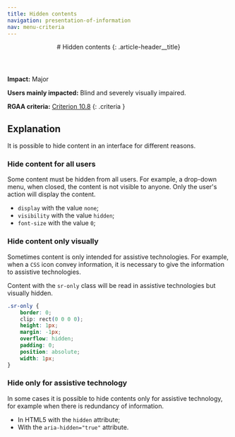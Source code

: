 ```yaml
---
title: Hidden contents
navigation: presentation-of-information
nav: menu-criteria
---
```


<header>
# Hidden contents
{: .article-header__title}
</header>

**Impact:** Major

**Users mainly impacted:** Blind and severely visually impaired.

**RGAA criteria:** [Criterion 10.8](https://www.numerique.gouv.fr/publications/rgaa-accessibilite/methode-rgaa/criteres/#crit-10-8)
{: .criteria }

## Explanation
It is possible to hide content in an interface for different reasons.

### Hide content for all users
Some content must be hidden from all users. For example, a drop-down menu, when closed, the content is not visible to anyone. Only the user's action will display the content.

* `display` with the value `none`;
* `visibility` with the value `hidden`;
* `font-size` with the value `0`;

### Hide content only visually
Sometimes content is only intended for assistive technologies. For example, when a `CSS` icon convey information, it is necessary to give the information to assistive technologies.

Content with the `sr-only` class will be read in assistive technologies but visually hidden.
```css
.sr-only {
    border: 0;
    clip: rect(0 0 0 0);
    height: 1px;
    margin: -1px;
    overflow: hidden;
    padding: 0;
    position: absolute;
    width: 1px;
}
```

### Hide only for assistive technology

In some cases it is possible to hide contents only for assistive technology, for example when there is redundancy of information.

* In HTML5  with the `hidden` attribute;
* With the `aria-hidden="true"` attribute.
